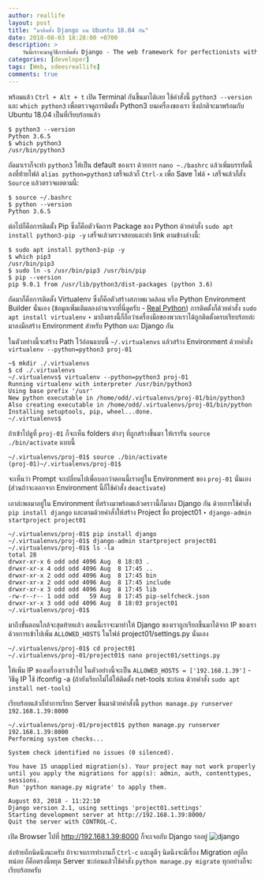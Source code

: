 ```yaml
---
author: reallife
layout: post
title: "มาติดตั้ง Django บน Ubuntu 18.04 กัน"
date: 2018-08-03 18:28:00 +0700
description: >
    วันนี้เราจะมาดูวิธีการติดตั้ง Django - The web framework for perfectionists with deadlines บน Ubuntu 18.04 กันนะครับ
categories: [developer]
tags: [Web, sdeesreallife]
comments: true
---
```

พร้อมแล้ว `Ctrl + Alt + t` เปิด Terminal กันขึ้นมาได้เลย ใช้คำสั่งนี้ `python3 --version` และ `which python3` เพื่อตรวจดูการติดตั้ง Python3 บนเครื่องของเรา ซึ่งปกติจะมาพร้อมกับ Ubuntu 18.04 เป็นที่เรียบร้อยแล้ว

```
$ python3 --version
Python 3.6.5
$ which python3
/usr/bin/python3
```
ถัดมาเราก็จะทำ `python3` ให้เป็น default ของเรา ด้วยการ `nano ~./bashrc` แล้วเพิ่มบรรทัดนี้ลงที่ท้ายไฟล์ `alias python=python3` เสร็จแล้วก็ `Ctrl-x` เพื่อ Save ไฟล์ ‣ เสร็จแล้วก็สั่ง `Source` แล้วตรวจผลตามนี้:
```
$ source ~/.bashrc
$ python --version
Python 3.6.5
```
ต่อไปก็คือการติดตั้ง Pip ซึ่งก็คือตัวจัดการ Package ของ Python ด้วยคำสั่ง `sudo apt install python3-pip -y` เสร็จแล้วตรวจสอบและทำ link ตามข้างล่างนี้:
```
$ sudo apt install python3-pip -y
$ which pip3
/usr/bin/pip3
$ sudo ln -s /usr/bin/pip3 /usr/bin/pip
$ pip --version
pip 9.0.1 from /usr/lib/python3/dist-packages (python 3.6)
```
ถัดมาก็คือการติดตั้ง Virtualenv ซึ่งก็คือตัวสร้างสภาพแวดล้อม หรือ Python Environment Builder นั่นเอง (ข้อมูลเพิ่มเติมลองอ่านจากที่นี่ดูครับ - [Real Python](https://realpython.com/python-virtual-environments-a-primer/)) การติดตั้งก็ด้วยคำสั่ง `sudo apt install virtualenv` ‣  มาถึงตรงนี้ก็ถือว่าเครื่องมือของพวกเราได้ถูกติดตั้งครบเรียบร้อยล่ะ มาลงมือสร้าง Environment สำหรับ Python และ Django กัน

ในตัวอย่างนี้จะสร้าง Path ไว้ก่อนแบบนี้ `~/.virtualenvs` แล้วสร้าง Environment ด้วยคำสั่ง `virtualenv --python=python3 proj-01`
```
~$ mkdir ./.virtualenvs
$ cd ./.virtualenvs
~/.virtualenvs$ virtualenv --python=python3 proj-01
Running virtualenv with interpreter /usr/bin/python3
Using base prefix '/usr'
New python executable in /home/odd/.virtualenvs/proj-01/bin/python3
Also creating executable in /home/odd/.virtualenvs/proj-01/bin/python
Installing setuptools, pip, wheel...done.
~/.virtualenvs$
```
ถ้าเข้าไปดูที่ `proj-01` ก็จะเห็น folders ต่างๆ ที่ถูกสร้างขึ้นมา ให้เรารัน `source ./bin/activate` แบบนี้
```
~/.virtualenvs/proj-01$ source ./bin/activate
(proj-01)~/.virtualenvs/proj-01$
```
จะเห็นว่า Prompt จะเปลี่ยนไปเพื่อบอกว่าตอนนี้เราอยู่ใน Environment ของ `proj-01` นั่นเอง (ส่วนถ้าจะออกจาก Environment นี้ก็ใช้คำสั่ง `deactivate`)

เอาล่ะพอมาอยู่ใน Environment ที่สร้างมาพร้อมแล้วคราวนี้ก็มาลง Django กัน ด้วยการใช้คำสั่ง `pip install django` และตามด้วยคำสั่งให้สร้าง Project ชื่อ project01 ‣ `django-admin startproject project01`
```
~/.virtualenvs/proj-01$ pip install django
~/.virtualenvs/proj-01$ django-admin startproject project01
~/.virtualenvs/proj-01$ ls -la
total 28
drwxr-xr-x 6 odd odd 4096 Aug  8 18:03 .
drwxr-xr-x 4 odd odd 4096 Aug  8 17:45 ..
drwxr-xr-x 2 odd odd 4096 Aug  8 17:45 bin
drwxr-xr-x 2 odd odd 4096 Aug  8 17:45 include
drwxr-xr-x 3 odd odd 4096 Aug  8 17:45 lib
-rw-r--r-- 1 odd odd   59 Aug  8 17:45 pip-selfcheck.json
drwxr-xr-x 3 odd odd 4096 Aug  8 18:03 project01
~/.virtualenvs/proj-01$
```
มาถึงขั้นตอนใกล้จะสุดท้ายแล้ว ตอนนี้เราจะมาทำให้ Django ของเราถูกเรียกขึ้นมาได้จาก IP ของเรา ด้วยการเข้าไปเพิ่ม `ALLOWED_HOSTS` ในไฟล์ project01/settings.py นั่นเอง
```
~/.virtualenvs/proj-01$ cd project01
~/.virtualenvs/proj-01/project01$ nano project01/settings.py
```
ให้เพิ่ม IP ของเครื่องเราเข้าไป ในตัวอย่างนี้จะเป็น `ALLOWED_HOSTS = ['192.168.1.39']` - วิธีดู IP ใช้ ifconfig -a (ถ้ายังเรียกไม่ได้ให้ติดตั้ง net-tools ซะก่อน ด้วยคำสั่ง `sudo apt install net-tools`)

เรียบร้อยแล้วก็ทำการเรียก Server ขึ้นมาด้วยคำสั่งนี้ `python manage.py runserver 192.168.1.39:8000`
```
~/.virtualenvs/proj-01/project01$ python manage.py runserver 192.168.1.39:8000
Performing system checks...

System check identified no issues (0 silenced).

You have 15 unapplied migration(s). Your project may not work properly until you apply the migrations for app(s): admin, auth, contenttypes, sessions.
Run 'python manage.py migrate' to apply them.

August 03, 2018 - 11:22:10
Django version 2.1, using settings 'project01.settings'
Starting development server at http://192.168.1.39:8000/
Quit the server with CONTROL-C.
```
เปิด Browser ไปที่ http://192.168.1.39:8000 ก็จะเจอกับ Django รออยู่
![django](https://res.cloudinary.com/sdees-reallife/image/upload/c_scale,e_shadow:40,w_600/v1533727467/Screenshot_from_2018-08-08_18-23-52.png)

ส่งท้ายอีกนิดนึงนะครับ ถ้าจะจบการทำงานก็ `Ctrl-c` และดูดีๆ นิดนึงจะมีเรื่อง Migration อยู่อีกหน่อย ก็คือตรงนี้หยุด Server ซะก่อนแล้วใช้คำสั่ง `python manage.py migrate` ทุกอย่างก็จะเรียบร้อยครับ
